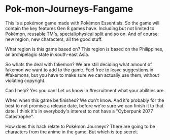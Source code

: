 # Pok-mon-Journeys-Fangame

This is a pokémon game made with Pokémon Essentials. So the game will contain the key features Gen 8 games have.
Including but not limited to Pokémon, reusable TM's, special/physical split and so on.
And of course: new region, new characters, all the good stuff.

What region is this game based on?
This region is based on the Philippines, an archipelagic state in south-east Asia. 

So whats the deal with fakemon?
We are still deciding what amount of fakemon we want to add to the game. Feel free to leave suggestions in #fakemons, but you have to make sure we can actually use them, without violating copyright.

Can I help?
Yes you can! Let us know in #recruitment what your abilities are.

When when this game be finished?
We don't know. And it's probably for the best to not promise a release date, before we're sure we can finish it to that date.
I think it's in everybody's interest to not have a "Cyberpunk 2077 Catastrophe".

How does this hack relate to Pokémon Journeys?
There are going to be characters from the anime in the game. But which is top secret.
